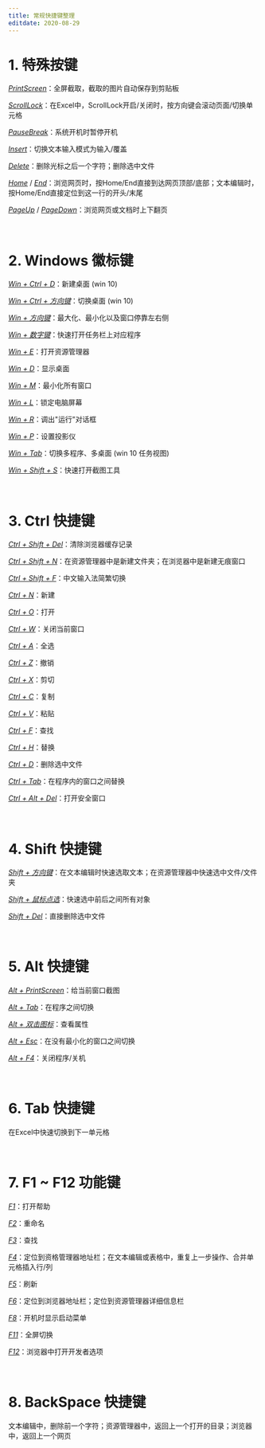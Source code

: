 ```yaml
---
title: 常规快捷键整理
editdate: 2020-08-29
---
```


# 1. 特殊按键

*<u>PrintScreen</u>*：全屏截取，截取的图片自动保存到剪贴板

*<u>ScrollLock</u>*：在Excel中，ScrollLock开启/关闭时，按方向键会滚动页面/切换单元格

*<u>PauseBreak</u>*：系统开机时暂停开机

*<u>Insert</u>*：切换文本输入模式为输入/覆盖

*<u>Delete</u>*：删除光标之后一个字符；删除选中文件

*<u>Home</u>* / *<u>End</u>*：浏览网页时，按Home/End直接到达网页顶部/底部；文本编辑时，按Home/End直接定位到这一行的开头/末尾

*<u>PageUp</u>* / *<u>PageDown</u>*：浏览网页或文档时上下翻页

​    

# 2. Windows 徽标键

*<u>Win + Ctrl + D</u>*：新建桌面 (win 10)

*<u>Win + Ctrl + 方向键</u>*：切换桌面 (win 10)

*<u>Win + 方向键</u>*：最大化、最小化以及窗口停靠左右侧

*<u>Win + 数字键</u>*：快速打开任务栏上对应程序

*<u>Win + E</u>*：打开资源管理器

*<u>Win + D</u>*：显示桌面

*<u>Win + M</u>*：最小化所有窗口

*<u>Win + L</u>*：锁定电脑屏幕

*<u>Win + R</u>*：调出"运行"对话框

*<u>Win + P</u>*：设置投影仪

*<u>Win + Tab</u>*：切换多程序、多桌面 (win 10 任务视图)

*<u>Win + Shift + S</u>*：快速打开截图工具

​    

# 3. Ctrl 快捷键

*<u>Ctrl + Shift + Del</u>*：清除浏览器缓存记录

*<u>Ctrl + Shift + N</u>*：在资源管理器中是新建文件夹；在浏览器中是新建无痕窗口

*<u>Ctrl + Shift + F</u>*：中文输入法简繁切换

*<u>Ctrl + N</u>*：新建

*<u>Ctrl + O</u>*：打开

*<u>Ctrl + W</u>*：关闭当前窗口

*<u>Ctrl + A</u>*：全选

*<u>Ctrl + Z</u>*：撤销

*<u>Ctrl + X</u>*：剪切

*<u>Ctrl + C</u>*：复制

*<u>Ctrl + V</u>*：粘贴

*<u>Ctrl + F</u>*：查找

*<u>Ctrl + H</u>*：替换

*<u>Ctrl + D</u>*：删除选中文件

*<u>Ctrl + Tab</u>*：在程序内的窗口之间替换

*<u>Ctrl + Alt + Del</u>*：打开安全窗口

​    

# 4. Shift 快捷键

*<u>Shift + 方向键</u>*：在文本编辑时快速选取文本；在资源管理器中快速选中文件/文件夹

*<u>Shift + 鼠标点选</u>*：快速选中前后之间所有对象

*<u>Shift + Del</u>*：直接删除选中文件

​    

# 5. Alt 快捷键

*<u>Alt + PrintScreen</u>*：给当前窗口截图

*<u>Alt + Tab</u>*：在程序之间切换

*<u>Alt + 双击图标</u>*：查看属性

*<u>Alt + Esc</u>*：在没有最小化的窗口之间切换

*<u>Alt + F4</u>*：关闭程序/关机

​    

# 6. Tab 快捷键

在Excel中快速切换到下一单元格

​    

# 7. F1 ~ F12 功能键

*<u>F1</u>*：打开帮助

*<u>F2</u>*：重命名

*<u>F3</u>*：查找

*<u>F4</u>*：定位到资格管理器地址栏；在文本编辑或表格中，重复上一步操作、合并单元格插入行/列

*<u>F5</u>*：刷新

*<u>F6</u>*：定位到浏览器地址栏；定位到资源管理器详细信息栏

*<u>F8</u>*：开机时显示启动菜单

*<u>F11</u>*：全屏切换

*<u>F12</u>*：浏览器中打开开发者选项

​    

# 8. BackSpace 快捷键

文本编辑中，删除前一个字符；资源管理器中，返回上一个打开的目录；浏览器中，返回上一个网页

